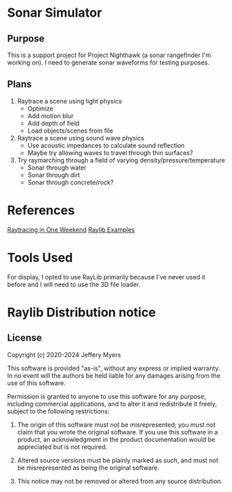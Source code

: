 # Sonar Simulator
## Purpose
This is a support project for Project Nighthawk (a sonar rangefinder I'm working on). I need to generate sonar waveforms for testing purposes.

## Plans
1. Raytrace a scene using light physics
   - Optimize
   - Add motion blur
   - Add depth of field
   - Load objects/scenes from file
2. Raytrace a scene using sound wave physics
   - Use acoustic impedances to calculate sound reflection
   - Maybe try allowing waves to travel through thin surfaces?
3. Try raymarching through a field of varying density/pressure/temperature
   - Sonar through water
   - Sonar through dirt
   - Sonar through concrete/rock?

# References
[Raytracing in One Weekend](https://raytracing.github.io/books/RayTracingInOneWeekend.html)
[Raylib Examples](https://www.raylib.com/examples.html)


# Tools Used
For display, I opted to use RayLib primarily because I've never used it before and I will need to use the 3D file loader.

# Raylib Distribution notice
## License
Copyright (c) 2020-2024 Jeffery Myers

This software is provided "as-is", without any express or implied warranty. In no event 
will the authors be held liable for any damages arising from the use of this software.

Permission is granted to anyone to use this software for any purpose, including commercial 
applications, and to alter it and redistribute it freely, subject to the following restrictions:

  1. The origin of this software must not be misrepresented; you must not claim that you 
  wrote the original software. If you use this software in a product, an acknowledgment 
  in the product documentation would be appreciated but is not required.

  2. Altered source versions must be plainly marked as such, and must not be misrepresented
  as being the original software.

  3. This notice may not be removed or altered from any source distribution.
